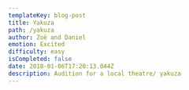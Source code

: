 ```yaml
---
templateKey: blog-post
title: Yakuza
path: /yakuza
author: Zoë and Daniel
emotion: Excited
difficulty: easy
isCompleted: false
date: 2018-01-06T17:20:13.044Z
description: Audition for a local theatre/ yakuza
---
```


